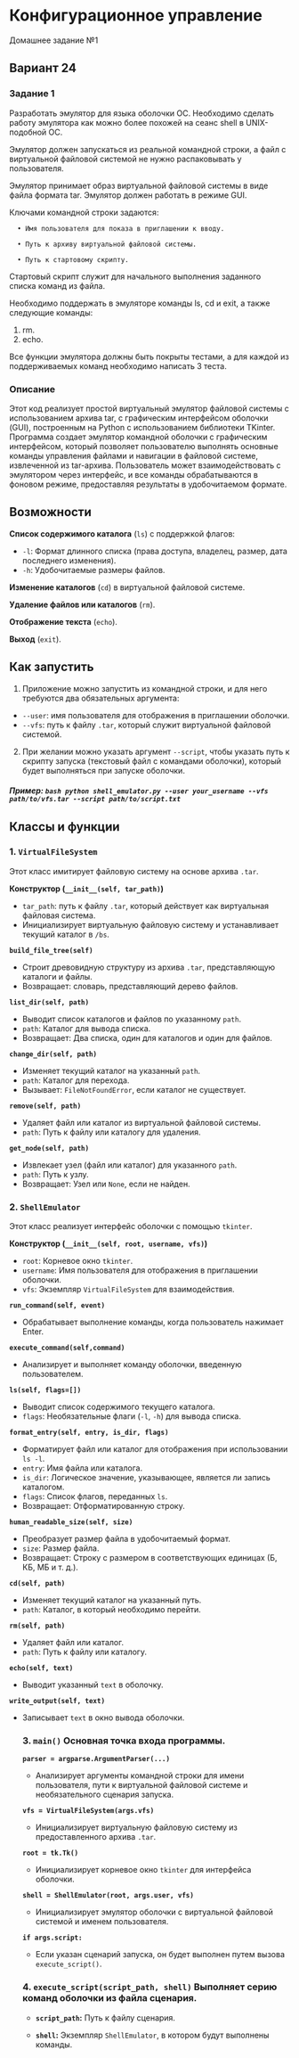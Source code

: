 # Конфигурационное управление
Домашнее задание №1
## Вариант 24
### Задание 1
Разработать эмулятор для языка оболочки ОС. Необходимо сделать работу эмулятора как можно более похожей на сеанс shell в UNIX-подобной ОС.

Эмулятор должен запускаться из реальной командной строки, а файл с виртуальной файловой системой не нужно распаковывать у пользователя.

Эмулятор принимает образ виртуальной файловой системы в виде файла формата tar. Эмулятор должен работать в режиме GUI.

Ключами командной строки задаются:

      • Имя пользователя для показа в приглашении к вводу.
      
      • Путь к архиву виртуальной файловой системы.
      
      • Путь к стартовому скрипту.
      
Стартовый скрипт служит для начального выполнения заданного списка команд из файла.

Необходимо поддержать в эмуляторе команды ls, cd и exit, а также следующие команды:

1. rm.
2. echo.
   
Все функции эмулятора должны быть покрыты тестами, а для каждой из поддерживаемых команд необходимо написать 3 теста.

### Описание

Этот код реализует простой виртуальный эмулятор файловой системы с использованием архива tar, с графическим интерфейсом оболочки (GUI), построенным на Python с использованием библиотеки TKinter.
Программа создает эмулятор командной оболочки с графическим интерфейсом, который позволяет пользователю выполнять основные команды управления файлами и навигации в файловой системе, извлеченной из tar-архива. 
Пользователь может взаимодействовать с эмулятором через интерфейс, и все команды обрабатываются в фоновом режиме, предоставляя результаты в удобочитаемом формате.
## Возможности 
**Список содержимого каталога** (`ls`) с поддержкой флагов: 
- `-l`: Формат длинного списка (права доступа, владелец, размер, дата последнего изменения).
- `-h`: Удобочитаемые размеры файлов.
  
**Изменение каталогов** (`cd`) в виртуальной файловой системе.
  
**Удаление файлов или каталогов** (`rm`).

**Отображение текста** (`echo`).

**Выход** (`exit`).

## Как запустить
1. Приложение можно запустить из командной строки, и для него требуются два обязательных аргумента:
  - `--user`: имя пользователя для отображения в приглашении оболочки.
  - `--vfs`: путь к файлу `.tar`, который служит виртуальной файловой системой.
2. При желании можно указать аргумент `--script`, чтобы указать путь к скрипту запуска (текстовый файл с командами оболочки), который будет выполняться при запуске оболочки.
##### Пример: ```bash python shell_emulator.py --user your_username --vfs path/to/vfs.tar --script path/to/script.txt ```
## Классы и функции 
### 1. `VirtualFileSystem` 
Этот класс имитирует файловую систему на основе архива `.tar`. 

**Конструктор (`__init__(self, tar_path)`)** 

- `tar_path`: путь к файлу `.tar`, который действует как виртуальная файловая система.
- Инициализирует виртуальную файловую систему и устанавливает текущий каталог в `/bs`.
  
**`build_file_tree(self)`**

- Строит древовидную структуру из архива `.tar`, представляющую каталоги и файлы.
- Возвращает: словарь, представляющий дерево файлов.
  
**`list_dir(self, path)`** 

- Выводит список каталогов и файлов по указанному `path`. 
- `path`: Каталог для вывода списка.
- Возвращает: Два списка, один для каталогов и один для файлов.
  
**`change_dir(self, path)`**

 - Изменяет текущий каталог на указанный `path`. 
 - `path`: Каталог для перехода.
- Вызывает: `FileNotFoundError`, если каталог не существует.
  
**`remove(self, path)`** 

- Удаляет файл или каталог из виртуальной файловой системы.
 - `path`: Путь к файлу или каталогу для удаления.
   
**`get_node(self, path)`** 

- Извлекает узел (файл или каталог) для указанного `path`.
- `path`: Путь к узлу.
- Возвращает: Узел или `None`, если не найден.

### 2. `ShellEmulator` 
Этот класс реализует интерфейс оболочки с помощью `tkinter`.

**Конструктор (`__init__(self, root, username, vfs)`)**
 - `root`: Корневое окно `tkinter`. 
 - `username`: Имя пользователя для отображения в приглашении оболочки.
 - `vfs`: Экземпляр `VirtualFileSystem` для взаимодействия.

**`run_command(self, event)`**
 - Обрабатывает выполнение команды, когда пользователь нажимает Enter.
   
**`execute_command(self,command)`**
- Анализирует и выполняет команду оболочки, введенную пользователем.
  
**`ls(self, flags=[])`** 
- Выводит список содержимого текущего каталога.
- `flags`: Необязательные флаги (`-l`, `-h`) для вывода списка.
  
**`format_entry(self, entry, is_dir, flags)`** 
- Форматирует файл или каталог для отображения при использовании `ls -l`. 
- `entry`: Имя файла или каталога. 
- `is_dir`: Логическое значение, указывающее, является ли запись каталогом. 
- `flags`: Список флагов, переданных `ls`.
- Возвращает: Отформатированную строку.
  
**`human_readable_size(self, size)`** 
- Преобразует размер файла в удобочитаемый формат.
- `size`: Размер файла.
- Возвращает: Строку с размером в соответствующих единицах (Б, КБ, МБ и т. д.).
  
**`cd(self, path)`** 
- Изменяет текущий каталог на указанный путь.
- `path`: Каталог, в который необходимо перейти.
  
**`rm(self, path)`** 
- Удаляет файл или каталог. 
- `path`: Путь к файлу или каталогу.
  
**`echo(self, text)`**
- Выводит указанный `text` в оболочку.
  
**`write_output(self, text)`** 
- Записывает `text` в окно вывода оболочки.
  
  ### 3. `main()` Основная точка входа программы.
  
  **`parser = argparse.ArgumentParser(...)`** 
  - Анализирует аргументы командной строки для имени пользователя, пути к виртуальной файловой системе и необязательного сценария запуска.
    
  **`vfs = VirtualFileSystem(args.vfs)`** 
  - Инициализирует виртуальную файловую систему из предоставленного архива `.tar`.
    
  **`root = tk.Tk()`**
   - Инициализирует корневое окно `tkinter` для интерфейса оболочки.
     
  **`shell = ShellEmulator(root, args.user, vfs)`**
   - Инициализирует эмулятор оболочки с виртуальной файловой системой и именем пользователя.
     
   **`if args.script:`** 
   - Если указан сценарий запуска, он будет выполнен путем вызова `execute_script()`.

  ### 4. `execute_script(script_path, shell)` Выполняет серию команд оболочки из файла сценария.
  
  - **`script_path`:** Путь к файлу сценария.
    
  - **`shell`:** Экземпляр `ShellEmulator`, в котором будут выполнены команды.
